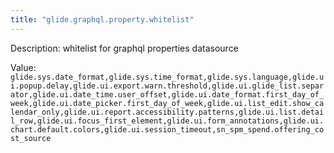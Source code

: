 ```yaml
---
title: "glide.graphql.property.whitelist"
---
```


Description: whitelist for graphql properties datasource

Value: `glide.sys.date_format,glide.sys.time_format,glide.sys.language,glide.ui.popup.delay,glide.ui.export.warn.threshold,glide.ui.glide_list.separator,glide.ui.date_time.user_offset,glide.ui.date_format.first_day_of_week,glide.ui.date_picker.first_day_of_week,glide.ui.list_edit.show_calendar_only,glide.ui.report.accessibility.patterns,glide.ui.list.detail_row,glide.ui.focus_first_element,glide.ui.form_annotations,glide.ui.chart.default.colors,glide.ui.session_timeout,sn_spm_spend.offering_cost_source`